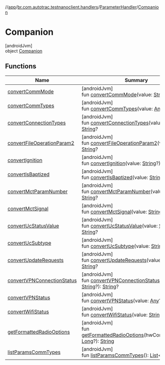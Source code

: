 //[app](../../../../index.md)/[br.com.autotrac.testnanoclient.handlers](../../index.md)/[ParameterHandler](../index.md)/[Companion](index.md)

# Companion

[androidJvm]\
object [Companion](index.md)

## Functions

| Name | Summary |
|---|---|
| [convertCommMode](convert-comm-mode.md) | [androidJvm]<br>fun [convertCommMode](convert-comm-mode.md)(value: [String](https://kotlinlang.org/api/latest/jvm/stdlib/kotlin/-string/index.html)?): [String](https://kotlinlang.org/api/latest/jvm/stdlib/kotlin/-string/index.html)? |
| [convertCommTypes](convert-comm-types.md) | [androidJvm]<br>fun [convertCommTypes](convert-comm-types.md)(value: [Any](https://kotlinlang.org/api/latest/jvm/stdlib/kotlin/-any/index.html)?): [String](https://kotlinlang.org/api/latest/jvm/stdlib/kotlin/-string/index.html)? |
| [convertConnectionTypes](convert-connection-types.md) | [androidJvm]<br>fun [convertConnectionTypes](convert-connection-types.md)(value: [String](https://kotlinlang.org/api/latest/jvm/stdlib/kotlin/-string/index.html)?): [String](https://kotlinlang.org/api/latest/jvm/stdlib/kotlin/-string/index.html)? |
| [convertFileOperationParam2](convert-file-operation-param2.md) | [androidJvm]<br>fun [convertFileOperationParam2](convert-file-operation-param2.md)(value: [Any](https://kotlinlang.org/api/latest/jvm/stdlib/kotlin/-any/index.html)?): [String](https://kotlinlang.org/api/latest/jvm/stdlib/kotlin/-string/index.html)? |
| [convertIgnition](convert-ignition.md) | [androidJvm]<br>fun [convertIgnition](convert-ignition.md)(value: [String](https://kotlinlang.org/api/latest/jvm/stdlib/kotlin/-string/index.html)?): [String](https://kotlinlang.org/api/latest/jvm/stdlib/kotlin/-string/index.html)? |
| [convertIsBaptized](convert-is-baptized.md) | [androidJvm]<br>fun [convertIsBaptized](convert-is-baptized.md)(value: [String](https://kotlinlang.org/api/latest/jvm/stdlib/kotlin/-string/index.html)?): [String](https://kotlinlang.org/api/latest/jvm/stdlib/kotlin/-string/index.html)? |
| [convertMctParamNumber](convert-mct-param-number.md) | [androidJvm]<br>fun [convertMctParamNumber](convert-mct-param-number.md)(value: [Int](https://kotlinlang.org/api/latest/jvm/stdlib/kotlin/-int/index.html)): [String](https://kotlinlang.org/api/latest/jvm/stdlib/kotlin/-string/index.html)? |
| [convertMctSignal](convert-mct-signal.md) | [androidJvm]<br>fun [convertMctSignal](convert-mct-signal.md)(value: [String](https://kotlinlang.org/api/latest/jvm/stdlib/kotlin/-string/index.html)?): [String](https://kotlinlang.org/api/latest/jvm/stdlib/kotlin/-string/index.html)? |
| [convertUcStatusValue](convert-uc-status-value.md) | [androidJvm]<br>fun [convertUcStatusValue](convert-uc-status-value.md)(value: [String](https://kotlinlang.org/api/latest/jvm/stdlib/kotlin/-string/index.html)?): [String](https://kotlinlang.org/api/latest/jvm/stdlib/kotlin/-string/index.html)? |
| [convertUcSubtype](convert-uc-subtype.md) | [androidJvm]<br>fun [convertUcSubtype](convert-uc-subtype.md)(value: [String](https://kotlinlang.org/api/latest/jvm/stdlib/kotlin/-string/index.html)?): [String](https://kotlinlang.org/api/latest/jvm/stdlib/kotlin/-string/index.html)? |
| [convertUpdateRequests](convert-update-requests.md) | [androidJvm]<br>fun [convertUpdateRequests](convert-update-requests.md)(value: [String](https://kotlinlang.org/api/latest/jvm/stdlib/kotlin/-string/index.html)?): [String](https://kotlinlang.org/api/latest/jvm/stdlib/kotlin/-string/index.html)? |
| [convertVPNConnectionStatus](convert-v-p-n-connection-status.md) | [androidJvm]<br>fun [convertVPNConnectionStatus](convert-v-p-n-connection-status.md)(value: [String](https://kotlinlang.org/api/latest/jvm/stdlib/kotlin/-string/index.html)?): [String](https://kotlinlang.org/api/latest/jvm/stdlib/kotlin/-string/index.html)? |
| [convertVPNStatus](convert-v-p-n-status.md) | [androidJvm]<br>fun [convertVPNStatus](convert-v-p-n-status.md)(value: [Any](https://kotlinlang.org/api/latest/jvm/stdlib/kotlin/-any/index.html)?): [String](https://kotlinlang.org/api/latest/jvm/stdlib/kotlin/-string/index.html)? |
| [convertWifiStatus](convert-wifi-status.md) | [androidJvm]<br>fun [convertWifiStatus](convert-wifi-status.md)(value: [String](https://kotlinlang.org/api/latest/jvm/stdlib/kotlin/-string/index.html)?): [String](https://kotlinlang.org/api/latest/jvm/stdlib/kotlin/-string/index.html)? |
| [getFormattedRadioOptions](get-formatted-radio-options.md) | [androidJvm]<br>fun [getFormattedRadioOptions](get-formatted-radio-options.md)(hwControlDisabled: [Long](https://kotlinlang.org/api/latest/jvm/stdlib/kotlin/-long/index.html)?): [String](https://kotlinlang.org/api/latest/jvm/stdlib/kotlin/-string/index.html) |
| [listParamsCommTypes](list-params-comm-types.md) | [androidJvm]<br>fun [listParamsCommTypes](list-params-comm-types.md)(): [List](https://kotlinlang.org/api/latest/jvm/stdlib/kotlin.collections/-list/index.html)&lt;[String](https://kotlinlang.org/api/latest/jvm/stdlib/kotlin/-string/index.html)&gt; |
